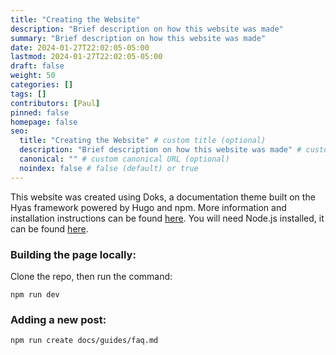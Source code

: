 ```yaml
---
title: "Creating the Website"
description: "Brief description on how this website was made"
summary: "Brief description on how this website was made"
date: 2024-01-27T22:02:05-05:00
lastmod: 2024-01-27T22:02:05-05:00
draft: false
weight: 50
categories: []
tags: []
contributors: [Paul]
pinned: false
homepage: false
seo:
  title: "Creating the Website" # custom title (optional)
  description: "Brief description on how this website was made" # custom description (recommended)
  canonical: "" # custom canonical URL (optional)
  noindex: false # false (default) or true
---
```


This website was created using Doks, a documentation theme built on the Hyas framework powered by Hugo and npm. More information and installation instructions can be found [here](https://getdoks.org/). You will need Node.js installed, it can be found [here](https://nodejs.org/).

### Building the page locally:
Clone the repo, then run the command:
```
npm run dev
```

### Adding a new post:
```
npm run create docs/guides/faq.md
```
